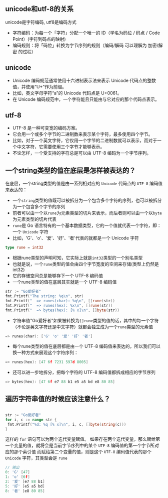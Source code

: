 ## unicode和utf-8的关系
unicode是字符编码, utf8是编码方式
- 字符编码：为每一个「字符」分配一个唯一的 ID（学名为码位 / 码点 / Code Point）(字符到码点的映射)
- 编码规则：将「码位」转换为字节序列的规则（编码/解码 可以理解为 加密/解密 的过程）

## unicode
- Unicode 编码规范通常使用十六进制表示法来表示 Unicode 代码点的整数值，并使用“U+”作为前缀。
- 比如，英文字母字符“a”的 Unicode 代码点是 U+0061。
- 在 Unicode 编码规范中，一个字符能且只能由与它对应的那个代码点表示。

## utf-8
- UTF-8 是一种可变宽的编码方案。
- 它会用一个或多个字节的二进制数来表示某个字符，最多使用四个字节。
- 比如，对于一个英文字符，它仅用一个字节的二进制数就可以表示，而对于一个中文字符，它需要使用三个字节才能够表示。
- 不论怎样，一个受支持的字符总是可以由 UTF-8 编码为一个字节序列。

## 一个string类型的值在底层是怎样被表达的？
在底层，一个string类型的值是由一系列相对应的 `Unicode` 代码点的 `UTF-8` 编码值来表达的：
- 一个`string`类型的值既可以被拆分为一个包含多个字符的序列，也可以被拆分为一个包含多个字节的序列
- 前者可以由一个以`rune`为元素类型的切片来表示，而后者则可以由一个以`byte`为元素类型的切片代表
- `rune`是 Go 语言特有的一个基本数据类型，它的一个值就代表一个字符，即：一个 `Unicode` 字符
- 比如，'G'、'o'、'爱'、'好'、'者'代表的就都是一个 Unicode 字符
```go
type rune = int32
```
- 根据rune类型的声明可知，它实际上就是`int32`类型的一个别名类型
- 也就是说，一个`rune`类型的值会由四个字节宽度的空间来存储(类型上仍然是int32)
- 它的存储空间总是能够存下一个 UTF-8 编码值
- 一个rune类型的值在底层其实就是一个 UTF-8 编码值

```go
str := "Go爱好者"
fmt.Printf("The string: %q\n", str)
fmt.Printf("  => runes(char): %q\n", []rune(str))
fmt.Printf("  => runes(hex): %x\n", []rune(str))
fmt.Printf("  => bytes(hex): [% x]\n", []byte(str))
```
- 字符串值"Go爱好者"如果被转换为`[]rune`类型的值的话，其中的每一个字符（不论是英文字符还是中文字符）就都会独立成为一个`rune`类型的元素值
```go
=> runes(char): ['G' 'o' '爱' '好' '者']
```
- 每个rune类型的值在底层都是由一个 UTF-8 编码值来表达的，所以我们可以换一种方式来展现这个字符序列：
```go
=> runes(hex): [47 6f 7231 597d 8005]
```
- 还可以进一步地拆分，把每个字符的 UTF-8 编码值都拆成相应的字节序列
```go
=> bytes(hex): [47 6f e7 88 b1 e5 a5 bd e8 80 85]
```

## 遍历字符串值的时候应该注意什么？
```go

str := "Go爱好者"
for i, c := range str {
 fmt.Printf("%d: %q [% x]\n", i, c, []byte(string(c)))
}
```
这样的 `for` 语句可以为两个迭代变量赋值。
如果存在两个迭代变量，那么赋给第一个变量的值，就将会是当前字节序列中的某个 `UTF-8` 编码值的第一个字节所对应的那个索引值
而赋给第二个变量的值，则是这个 `UTF-8` 编码值代表的那个 `Unicode` 字符，其类型会是 `rune`
```go
// 输出
0: 'G' [47]
1: 'o' [6f]
2: '爱' [e7 88 b1]
5: '好' [e5 a5 bd]
8: '者' [e8 80 85]
```
